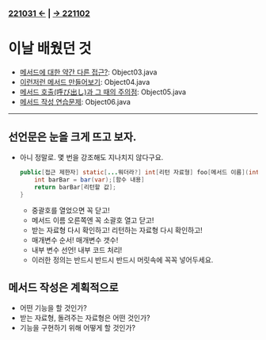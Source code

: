 ﻿#
### [221031 ←](/221011-221202_JAVA_BASICS/22-10/221031/) | [→ 221102](/221011-221202_JAVA_BASICS/22-11/221102/)

# 이날 배웠던 것

- [메서드에 대한 약간 다른 접근?](/221011-221202_JAVA_BASICS/22-11/221101/javastudy56/javastudy/src/javastudy/Object03.java): Object03.java
- [이런저런 메서드 만들어보기](/221011-221202_JAVA_BASICS/22-11/221101/javastudy56/javastudy/src/javastudy/Object04.java): Object04.java
- [메서드 호출(呼び出し)과 그 때의 주의점](/221011-221202_JAVA_BASICS/22-11/221101/javastudy56/javastudy/src/javastudy/Object05.java): Object05.java
- [메서드 작성 연습문제](/221011-221202_JAVA_BASICS/22-11/221101/javastudy56/javastudy/src/javastudy/Object06.java): Object06.java

---

## 선언문은 눈을 크게 뜨고 보자.

- 아니 정말로. 몇 번을 강조해도 지나치지 않다구요.

    ```java
    public[접근 제한자] static[...뭐더라?] int[리턴 자료형] foo[메서드 이름](int[매개변수 자료형] var[매개변수 이름]){
        int barBar = bar(var);[함수 내용]
        return barBar[리턴할 값];
    }
    ```
    
    - 중괄호를 열었으면 꼭 닫고!
    - 메서드 이름 오른쪽엔 꼭 소괄호 열고 닫고!
    - 받는 자료형 다시 확인하고! 리턴하는 자료형 다시 확인하고!
    - 매개변수 순서! 매개변수 갯수!
    - 내부 변수 선언! 내부 코드 처리!
    - 이러한 정의는 반드시 반드시 반드시 머릿속에 꼭꼭 넣어두세요.

## 메서드 작성은 계획적으로

- 어떤 기능을 할 것인가?
- 받는 자료형, 돌려주는 자료형은 어떤 것인가?
- 기능을 구현하기 위해 어떻게 할 것인가?
